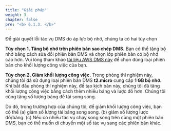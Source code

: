 ```yaml
---
title: "Giải pháp"
weight: 3
chapter: false
pre: "<b> 6.1.3. </b>"
---
```


Để giải quyết lỗi tác vụ DMS do áp lực bộ nhớ, chúng ta có hai tùy chọn

**Tùy chọn 1. Tăng bộ nhớ trên phiên bản sao chép DMS.** Bạn có thể tăng bộ nhớ bằng cách sửa đổi phiên bản DMS và chọn lớp phiên bản có bộ nhớ cao hơn. Vui lòng tham khảo [tài liệu AWS DMS này](https://docs.aws.amazon.com/dms/latest/userguide/CHAP_ReplicationInstance.Types.html) để chọn đúng loại phiên bản cho khối lượng công việc của bạn.

**Tùy chọn 2. Giảm khối lượng công việc.** Trong phòng thí nghiệm này, chúng tôi đã sử dụng loại phiên bản DMS **t2.micro** cung cấp **1 GB bộ nhớ**. Khi bắt đầu phòng thí nghiệm này, để tạo kịch bản này, chúng tôi đã tăng khối lượng công việc bằng cách thêm nhiều bảng và lược đồ hơn. Chúng tôi cũng tăng số lượng bảng để tải song song.

Do đó, trong trường hợp của chúng tôi, để giảm khối lượng công việc, bạn có thể (a) giảm số lượng tải bảng song song. (b) giảm số lượng lược đồ/bảng. (c) Nếu có nhiều tác vụ chạy song song trên cùng một phiên bản DMS, bạn có thể muốn di chuyển một số tác vụ sang các phiên bản khác.